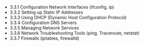

- 3.3.1 Configuration Network Interfaces (ifconfig, ip)
- 3.3.2 Setting up Static IP Addresses
- 3.3.3 Using DHCP (Dynamic Host Configuration Protocol)
- 3.3.4 Configuration DNS Servers
- 3.3.5 Managing Network Services
- 3.3.6 Network Troubleshooting Tools (ping, Traceroute, netstat)
- 3.3.7 Firewalls (iptables, firewalld)